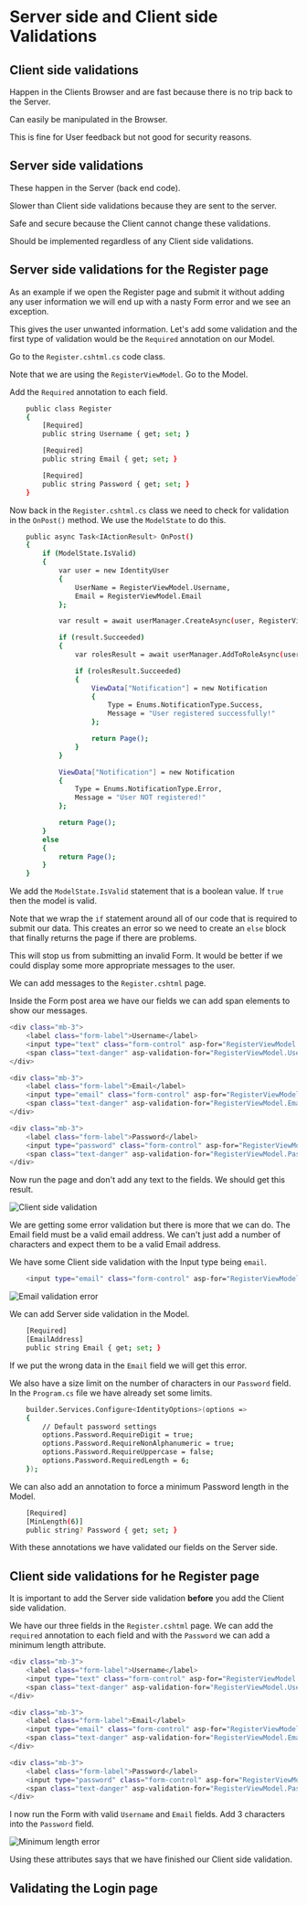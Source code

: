 # Server side and Client side Validations

## Client side validations

Happen in the Clients Browser and are fast because there is no trip back to the Server.

Can easily be manipulated in the Browser.

This is fine for User feedback but not good for security reasons.

## Server side validations

These happen in the Server (back end code).

Slower than Client side validations because they are sent to the server.

Safe and secure because the Client cannot change these validations.

Should be implemented regardless of any Client side validations.

## Server side validations for the Register page

As an example if we open the Register page and submit it without adding any user information we will end up with a nasty Form error and we see an exception.

This gives the user unwanted information. Let's add some validation and the first type of validation would be the ``Required`` annotation on our Model.

Go to the ``Register.cshtml.cs`` code class.

Note that we are using the ``RegisterViewModel``. Go to the Model.

Add the ``Required`` annotation to each field.

```bash
    public class Register
    {
        [Required]
        public string Username { get; set; }

        [Required]
        public string Email { get; set; }

        [Required]
        public string Password { get; set; }
    }
```

Now back in the ``Register.cshtml.cs`` class we need to check for validation in the ``OnPost()`` method. We use the ``ModelState`` to do this.

```bash
    public async Task<IActionResult> OnPost()
    {
        if (ModelState.IsValid)
        {
            var user = new IdentityUser
            {
                UserName = RegisterViewModel.Username,
                Email = RegisterViewModel.Email
            };

            var result = await userManager.CreateAsync(user, RegisterViewModel.Password);

            if (result.Succeeded)
            {
                var rolesResult = await userManager.AddToRoleAsync(user, "User");

                if (rolesResult.Succeeded)
                {
                    ViewData["Notification"] = new Notification
                    {
                        Type = Enums.NotificationType.Success,
                        Message = "User registered successfully!"
                    };

                    return Page();
                }
            }

            ViewData["Notification"] = new Notification
            {
                Type = Enums.NotificationType.Error,
                Message = "User NOT registered!"
            };

            return Page();
        }
        else
        {
            return Page();
        }
    }
```

We add the ``ModelState.IsValid`` statement that is a boolean value. If ``true`` then the model is valid.

Note that we wrap the ``if`` statement around all of our code that is required to submit our data. This creates an error so we need to create an ``else`` block that finally returns the page if there are problems.

This will stop us from submitting an invalid Form. It would be better if we could display some more appropriate messages to the user.

We can add messages to the ``Register.cshtml`` page.

Inside the Form post area we have our fields we can add span elements to show our messages.

```bash
<div class="mb-3">
    <label class="form-label">Username</label>
    <input type="text" class="form-control" asp-for="RegisterViewModel.Username" />
    <span class="text-danger" asp-validation-for="RegisterViewModel.Username"></span>
</div>

<div class="mb-3">
    <label class="form-label">Email</label>
    <input type="email" class="form-control" asp-for="RegisterViewModel.Email" />
    <span class="text-danger" asp-validation-for="RegisterViewModel.Email"></span>
</div>

<div class="mb-3">
    <label class="form-label">Password</label>
    <input type="password" class="form-control" asp-for="RegisterViewModel.Password" />
    <span class="text-danger" asp-validation-for="RegisterViewModel.Password"></span>
</div>
```

Now run the page and don't add any text to the fields. We should get this result.

![Client side validation](assets/images/client-side-validation.jpg "Client side validation")

We are getting some error validation but there is more that we can do. The Email field must be a valid email address. We can't just add a number of characters and expect them to be a valid Email address.

We have some Client side validation with the Input type being ``email``.

```bash
    <input type="email" class="form-control" asp-for="RegisterViewModel.Email" />
```

![Email validation error](assets/images/wrong-email-address.jpg "Email validation error")

We can add Server side validation in the Model.

```bash
    [Required]
    [EmailAddress]
    public string Email { get; set; }
```

If we put the wrong data in the ``Email`` field we will get this error.

We also have a size limit on the number of characters in our ``Password`` field. In the ``Program.cs`` file we have already set some limits.

```bash
    builder.Services.Configure<IdentityOptions>(options =>
    {
        // Default password settings
        options.Password.RequireDigit = true;
        options.Password.RequireNonAlphanumeric = true;
        options.Password.RequireUppercase = false;
        options.Password.RequiredLength = 6;
    });
```

We can also add an annotation to force a minimum Password length in the Model.

```bash
    [Required]
    [MinLength(6)]
    public string? Password { get; set; }
```

With these annotations we have validated our fields on the Server side.

## Client side validations for he Register page

It is important to add the Server side validation **before** you add the Client side validation.

We have our three fields in the ``Register.cshtml`` page. We can add the ``required`` annotation to each field and with the ``Password`` we can add a minimum length attribute.

```bash
<div class="mb-3">
    <label class="form-label">Username</label>
    <input type="text" class="form-control" asp-for="RegisterViewModel.Username" required />
    <span class="text-danger" asp-validation-for="RegisterViewModel.Username"></span>
</div>

<div class="mb-3">
    <label class="form-label">Email</label>
    <input type="email" class="form-control" asp-for="RegisterViewModel.Email" required />
    <span class="text-danger" asp-validation-for="RegisterViewModel.Email"></span>
</div>

<div class="mb-3">
    <label class="form-label">Password</label>
    <input type="password" class="form-control" asp-for="RegisterViewModel.Password" required minlength="6" />
    <span class="text-danger" asp-validation-for="RegisterViewModel.Password"></span>
</div>
```

I now run the Form with valid ``Username`` and ``Email`` fields. Add 3 characters into the ``Password`` field.

![Minimum length error](assets/images/minimum-length-password.jpg "Minimum length error")

Using these attributes says that we have finished our Client side validation.

## Validating the Login page
